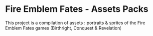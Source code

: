 # Fire Emblem Fates - Assets Packs

This project is a compilation of assets : portraits & sprites of the Fire Emblem Fates games (Birthright, Conquest & Revelation)
